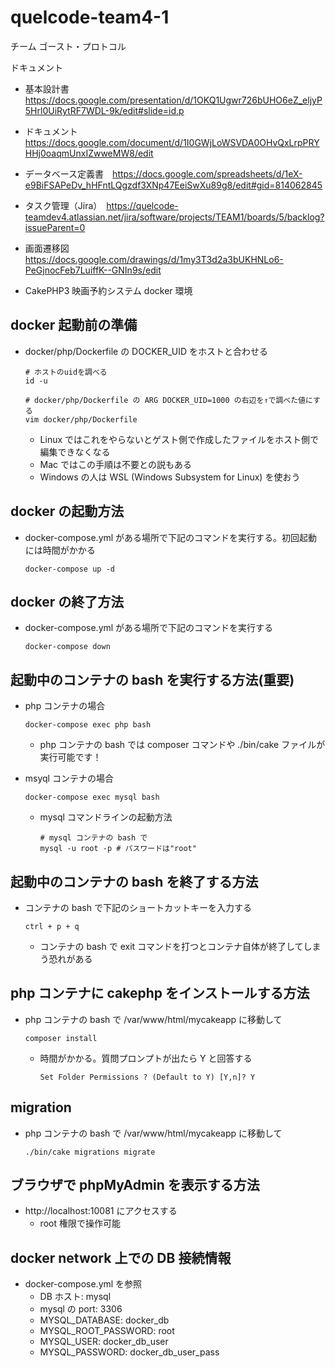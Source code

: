 # quelcode-team4-1
チーム ゴースト・プロトコル

ドキュメント
- 基本設計書　https://docs.google.com/presentation/d/1OKQ1Ugwr726bUHO6eZ_eljyP5Hrl0UiRytRF7WDL-9k/edit#slide=id.p
- ドキュメント　https://docs.google.com/document/d/1I0GWjLoWSVDA0OHvQxLrpPRYHHj0oaqmUnxIZwweMW8/edit
- データベース定義書　https://docs.google.com/spreadsheets/d/1eX-e9BiFSAPeDv_hHFntLQgzdf3XNp47EeiSwXu89g8/edit#gid=814062845
- タスク管理（Jira）　https://quelcode-teamdev4.atlassian.net/jira/software/projects/TEAM1/boards/5/backlog?issueParent=0
- 画面遷移図　https://docs.google.com/drawings/d/1my3T3d2a3bUKHNLo6-PeGjnocFeb7LuiffK--GNIn9s/edit

- CakePHP3 映画予約システム docker 環境

## docker 起動前の準備

- docker/php/Dockerfile の DOCKER_UID をホストと合わせる

  ```
  # ホストのuidを調べる
  id -u

  # docker/php/Dockerfile の ARG DOCKER_UID=1000 の右辺を↑で調べた値にする
  vim docker/php/Dockerfile
  ```

  - Linux ではこれをやらないとゲスト側で作成したファイルをホスト側で編集できなくなる
  - Mac ではこの手順は不要との説もある
  - Windows の人は WSL (Windows Subsystem for Linux) を使おう

## docker の起動方法

- docker-compose.yml がある場所で下記のコマンドを実行する。初回起動には時間がかかる

  ```
  docker-compose up -d
  ```

## docker の終了方法

- docker-compose.yml がある場所で下記のコマンドを実行する

  ```
  docker-compose down
  ```

## 起動中のコンテナの bash を実行する方法(重要)

- php コンテナの場合

  ```
  docker-compose exec php bash
  ```

  - php コンテナの bash では composer コマンドや ./bin/cake ファイルが実行可能です！

- msyql コンテナの場合

  ```
  docker-compose exec mysql bash
  ```

  - mysql コマンドラインの起動方法

    ```
    # mysql コンテナの bash で
    mysql -u root -p # パスワードは"root"
    ```

## 起動中のコンテナの bash を終了する方法

- コンテナの bash で下記のショートカットキーを入力する

  ```
  ctrl + p + q
  ```

  - コンテナの bash で exit コマンドを打つとコンテナ自体が終了してしまう恐れがある

## php コンテナに cakephp をインストールする方法

- php コンテナの bash で /var/www/html/mycakeapp に移動して

  ```
  composer install
  ```

  - 時間がかかる。質問プロンプトが出たら Y と回答する

    ```
    Set Folder Permissions ? (Default to Y) [Y,n]? Y
    ```

## migration

- php コンテナの bash で /var/www/html/mycakeapp に移動して

  ```
  ./bin/cake migrations migrate
  ```


## ブラウザで phpMyAdmin を表示する方法

- http://localhost:10081 にアクセスする
  - root 権限で操作可能


## docker network 上での DB 接続情報

- docker-compose.yml を参照
  - DB ホスト: mysql
  - mysql の port: 3306
  - MYSQL_DATABASE: docker_db
  - MYSQL_ROOT_PASSWORD: root
  - MYSQL_USER: docker_db_user
  - MYSQL_PASSWORD: docker_db_user_pass
